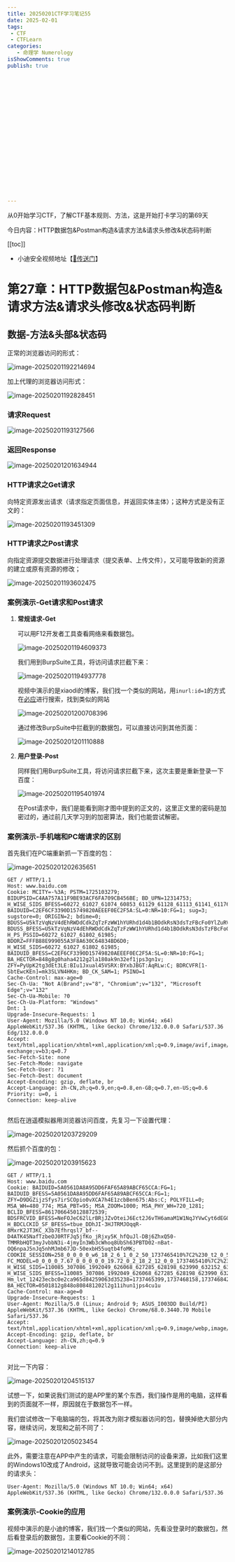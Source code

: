 ```yaml
---
title: 20250201CTF学习笔记55
date: 2025-02-01
tags:
 - CTF
 - CTFLearn
categories:
   - 命理学 Numerology
isShowComments: true
publish: true





















---
```


<Boxx/>

从0开始学习CTF，了解CTF基本规则、方法，这是开始打卡学习的第69天

今日内容：HTTP数据包&Postman构造&请求方法&请求头修改&状态码判断

[[toc]]

- 小迪安全视频地址【[🔗传送门]([https://www.bilibili.com/video/BV123yAYMEwb/)】

<!-- more -->

# 第27章：HTTP数据包&Postman构造&请求方法&请求头修改&状态码判断

## 数据-方法&头部&状态码

正常的浏览器访问的形式：

![image-20250201192214694](/img/ctfLearn/image-20250201192214694.png)

加上代理的浏览器访问形式：

![image-20250201192828451](/imgc/CTFLearn/image-20250201192828451.png)



### 请求Request

![image-20250201193127566](/img/ctfLearn/image-20250201193127566.png)



### 返回Response

![image-20250201201634944](/img/ctfLearn/image-20250201201634944.png)



### HTTP请求之Get请求

向特定资源发出请求（请求指定页面信息，并返回实体主体）；这种方式是没有正文的：

![image-20250201193451309](/img/ctfLearn/image-20250201193451309.png)



### HTTP请求之Post请求

向指定资源提交数据进行处理请求（提交表单、上传文件），又可能导致新的资源的建立或原有资源的修改；

![image-20250201193602475](/img/ctfLearn/image-20250201193602475.png)



### 案例演示-Get请求和Post请求

1. **常规请求-Get**

   可以用F12开发者工具查看网络来看数据包。

   ![image-20250201194609373](/img/ctfLearn/image-20250201194609373.png)

   我们用到BurpSuite工具，将访问请求拦截下来：

   ![image-20250201194937778](/img/ctfLearn/image-20250201194937778.png)

   视频中演示的是xiaodi的博客，我们找一个类似的网站，用`inurl:id=1`的方式在[必应](www.bing.com)进行搜索，找到类似的网站

   ![image-20250201200708396](/img/ctfLearn/image-20250201200708396.png)

   通过修改BurpSuite中拦截到的数据包，可以直接访问到其他页面：

   ![image-20250201201110888](/img/ctfLearn/image-20250201201110888.png)

   

2. **用户登录-Post**

   同样我们用BurpSuite工具，将访问请求拦截下来，这次主要是重新登录一下百度：

   ![image-20250201195401974](/img/ctfLearn/image-20250201195401974.png)

   在Post请求中，我们是能看到刚才图中提到的正文的，这里正文里的密码是加密过的，通过前几天学习到的加密算法，我们也能尝试解密。



### 案例演示-手机端和PC端请求的区别

首先我们在PC端重新抓一下百度的包：

![image-20250201202635651](/img/ctfLearn/image-20250201202635651.png)

```
GET / HTTP/1.1
Host: www.baidu.com
Cookie: MCITY=-%3A; PSTM=1725103279; BIDUPSID=C4AA757A11F9BE93ACF6FA709CB456BE; BD_UPN=12314753; H_WISE_SIDS_BFESS=60272_61027_61074_60853_61129_61128_61113_61141_61176; BAIDUID=C2EF6CF3390D15749820AEEEF0EC2F5A:SL=0:NR=10:FG=1; sug=3; sugstore=0; ORIGIN=2; bdime=0; BDUSS=U5kTzVqNzV4dEhRWDdCdkZqTzFzWW1hYURhd1d4b1BOdkRsN3dsTzFBcFo0YlZuRVFBQUFBJCQAAAAAAAAAAAEAAAAD1df0AAAAAAAAAAAAAAAAAAAAAAAAAAAAAAAAAAAAAAAAAAAAAAAAAAAAAAAAAAAAAAAAAAAAAAAAAAAAAAAAAAAAAFlUjmdZVI5nQ; BDUSS_BFESS=U5kTzVqNzV4dEhRWDdCdkZqTzFzWW1hYURhd1d4b1BOdkRsN3dsTzFBcFo0YlZuRVFBQUFBJCQAAAAAAAAAAAEAAAAD1df0AAAAAAAAAAAAAAAAAAAAAAAAAAAAAAAAAAAAAAAAAAAAAAAAAAAAAAAAAAAAAAAAAAAAAAAAAAAAAAAAAAAAAFlUjmdZVI5nQ; H_PS_PSSID=60272_61027_61802_61985; BDORZ=FFFB88E999055A3F8A630C64834BD6D0; H_WISE_SIDS=60272_61027_61802_61985; BAIDUID_BFESS=C2EF6CF3390D15749820AEEEF0EC2F5A:SL=0:NR=10:FG=1; BA_HECTOR=848g8g0haha4212g2la180ak9n32ef1jps3gn1v; ZFY=PyUpK2tg3dEt3LE:BIu1Jxual45VSRX:BYxbJBGT:AqRLw:C; BDRCVFR[1-SbtEwcKEn]=mk3SLVN4HKm; BD_CK_SAM=1; PSINO=1
Cache-Control: max-age=0
Sec-Ch-Ua: "Not A(Brand";v="8", "Chromium";v="132", "Microsoft Edge";v="132"
Sec-Ch-Ua-Mobile: ?0
Sec-Ch-Ua-Platform: "Windows"
Dnt: 1
Upgrade-Insecure-Requests: 1
User-Agent: Mozilla/5.0 (Windows NT 10.0; Win64; x64) AppleWebKit/537.36 (KHTML, like Gecko) Chrome/132.0.0.0 Safari/537.36 Edg/132.0.0.0
Accept: text/html,application/xhtml+xml,application/xml;q=0.9,image/avif,image/webp,image/apng,*/*;q=0.8,application/signed-exchange;v=b3;q=0.7
Sec-Fetch-Site: none
Sec-Fetch-Mode: navigate
Sec-Fetch-User: ?1
Sec-Fetch-Dest: document
Accept-Encoding: gzip, deflate, br
Accept-Language: zh-CN,zh;q=0.9,en;q=0.8,en-GB;q=0.7,en-US;q=0.6
Priority: u=0, i
Connection: keep-alive


```

然后在逍遥模拟器用浏览器访问百度，先复习一下设置代理：

![image-20250201203729209](/img/ctfLearn/image-20250201203729209.png)

然后抓个百度的包：

![image-20250201203915623](/img/ctfLearn/image-20250201203915623.png)

```
GET / HTTP/1.1
Host: www.baidu.com
Cookie: BAIDUID=5A0561DA8A95DD6FAF65A89ABCF65CCA:FG=1; BAIDUID_BFESS=5A0561DA8A95DD6FAF65A89ABCF65CCA:FG=1; ZFY=D9DGZijzSfys7irSCOpio0vXCA7h4E1zcbBen675:Abs:C; POLYFILL=0; MSA_WH=480_774; MSA_PBT=95; MSA_ZOOM=1000; MSA_PHY_WH=720_1281; BCLID_BFESS=8617066450128872539; BDSFRCVID_BFESS=NeFOJeC62lLrBRjJZvOteiJ6Ect2J6vTH6amaM1W1NqJYVwCyt6dEG0PIx8g0KubCXdhogKKBeOTHn0F_2uxOjjg8UtVJeC6EG0Ptf8g0f5; H_BDCLCKID_SF_BFESS=tbue_DDhJI-3HJTRMJOqqR-8MxrK2JT3KC_X3b7Efhrqsl7_bf--D4ATK45NafTzbeOJ0RTFJq5jfKo_jRjxy5K_hfQuJl-DBj6ZhxQ50-TMMRbHQT3myJvbbN3i-4jmyIn3Wb3cWhoq8UbSh63PBTD02-nBat-OQ6npaJ5nJq5nhMJmb67JD-50exbH55uqtb4foMK; COOKIE_SESSION=258_0_0_0_0_w6_18_2_6_1_0_2_50_1737465410%7C2%230_t2_0_5_1_0_3_1_1737465152%7C1; FC_MODEL=0_0_0_0_7.67_0_0_0_0_0_19.72_0_2_18_2_12_0_0_1737465410%7C2%237.67_0_0_2_2_0_1737465410%7C2%230_axxx_1_0_0_0_0_1737465410; H_WISE_SIDS=110085_307086_1992049_626068_627285_628198_623990_632152_632114_633368_633612_633652_633568_633885_634660_634602_635511_635887_634417_636124_636018_636664_636722_631347_637545_637600_637629_637632_637872_637651_637887_637861_636476_637975_638256_638292_638457_638470_638431_638704_638774_638857_638700_638826_638873_638908_638126_638916_635379_638969_639039_639104_639170_638940_638946_638944_638937_637474_639218_639211_636022_639488_639399_632291_639615_632299_639682_639646_638575_638375_639807_639818_639821_639814_639811_637511_639805_639839_639922_8000098_8000101_8000129_8000142_8000144_8000164_8000166_8000168_8000178_8000184_8000185_8000196_8000203; H_WISE_SIDS_BFESS=110085_307086_1992049_626068_627285_628198_623990_632152_632114_633368_633612_633652_633568_633885_634660_634602_635511_635887_634417_636124_636018_636664_636722_631347_637545_637600_637629_637632_637872_637651_637887_637861_636476_637975_638256_638292_638457_638470_638431_638704_638774_638857_638700_638826_638873_638908_638126_638916_635379_638969_639039_639104_639170_638940_638946_638944_638937_637474_639218_639211_636022_639488_639399_632291_639615_632299_639682_639646_638575_638375_639807_639818_639821_639814_639811_637511_639805_639839_639922_8000098_8000101_8000129_8000142_8000144_8000164_8000166_8000168_8000178_8000184_8000185_8000196_8000203; Hm_lvt_12423ecbc0e2ca965d84259063d35238=1737465399,1737468158,1737468423,1737554291; BA_HECTOR=0501812g848o808481202l2g11ihun1jps4cu1u
Cache-Control: max-age=0
Upgrade-Insecure-Requests: 1
User-Agent: Mozilla/5.0 (Linux; Android 9; ASUS_I003DD Build/PI) AppleWebKit/537.36 (KHTML, like Gecko) Chrome/68.0.3440.70 Mobile Safari/537.36
Accept: text/html,application/xhtml+xml,application/xml;q=0.9,image/webp,image/apng,*/*;q=0.8
Accept-Encoding: gzip, deflate, br
Accept-Language: zh-CN,zh;q=0.9
Connection: keep-alive


```

对比一下内容：

![image-20250201204515137](/img/ctfLearn/image-20250201204515137.png)

试想一下，如果说我们测试的是APP里的某个东西，我们操作是用的电脑，这样看到的页面就不一样，原因就在于数据包不一样。

我们尝试修改一下电脑端的包，将其改为刚才模拟器访问的包，替换掉绝大部分内容，继续访问，发现和之前不同了：

![image-20250201205023454](/img/ctfLearn/image-20250201205023454.png)

此外，需要注意在APP中产生的请求，可能会限制访问的设备来源，比如我们这里的Windows10改成了Android，这就导致可能会访问不到。这里提到的是这部分的请求头：

```
User-Agent: Mozilla/5.0 (Windows NT 10.0; Win64; x64) AppleWebKit/537.36 (KHTML, like Gecko) Chrome/132.0.0.0 Safari/537.36
```



### 案例演示-Cookie的应用

视频中演示的是小迪的博客，我们找一个类似的网站，先看没登录时的数据包，然后看登录后的数据包，主要看Cookie的不同：

![image-20250201214012785](/img/ctfLearn/image-20250201214012785.png)


